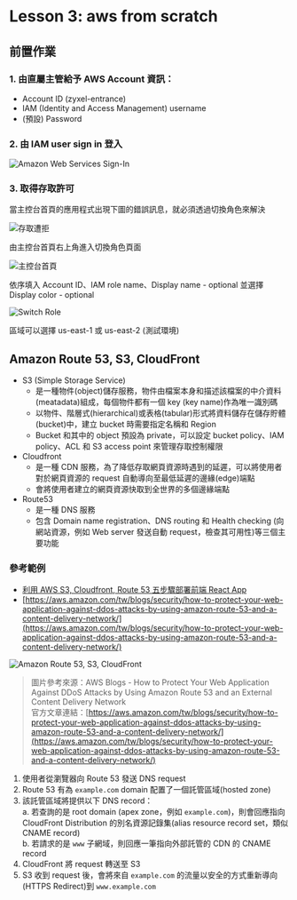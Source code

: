 # Lesson 3: aws from scratch

## 前置作業

### 1. 由直屬主管給予 AWS Account 資訊：
   * Account ID (zyxel-entrance)
   * IAM (Identity and Access Management) username
   * (預設) Password
### 2. 由 IAM user sign in 登入
![Amazon Web Services Sign-In](https://github.com/user-attachments/assets/0cab011a-fec3-4c08-9322-28d1a932f61c)

### 3. 取得存取許可

當主控台首頁的應用程式出現下圖的錯誤訊息，就必須透過切換角色來解決

![存取遭拒](https://github.com/user-attachments/assets/8b691c2b-ee48-4a92-a670-03c72669a2cd)

由主控台首頁右上角進入切換角色頁面

![主控台首頁](https://github.com/user-attachments/assets/c586aa0e-4a8b-4cb9-9d2e-8c879f0fb3a6)

依序填入 Account ID、IAM role name、Display name - optional 並選擇 Display color - optional

![Switch Role](https://github.com/user-attachments/assets/f300a43d-aec9-4454-9ded-ac371dcb2258)

區域可以選擇 us-east-1 或 us-east-2 (測試環境)

## Amazon Route 53, S3, CloudFront

* S3 (Simple Storage Service)
  * 是一種物件(object)儲存服務，物件由檔案本身和描述該檔案的中介資料(meatadata)組成，每個物件都有一個 key (key name)作為唯一識別碼
  * 以物件、階層式(hierarchical)或表格(tabular)形式將資料儲存在儲存貯體(bucket)中，建立 bucket 時需要指定名稱和 Region
  * Bucket 和其中的 object 預設為 private，可以設定 bucket policy、IAM policy、ACL 和 S3 access point 來管理存取控制權限
* Cloudfront
  * 是一種 CDN 服務，為了降低存取網頁資源時遇到的延遲，可以將使用者對於網頁資源的 request 自動導向至最低延遲的邊緣(edge)端點
  * 會將使用者建立的網頁資源快取到全世界的多個邊緣端點
* Route53
  * 是一種 DNS 服務
  * 包含 Domain name registration、DNS routing 和 Health checking (向網站資源，例如 Web server 發送自動 request，檢查其可用性)等三個主要功能

### 參考範例

* [利用 AWS S3, Cloudfront, Route 53 五步驟部署前端 React App](https://malik11217.medium.com/%E5%88%A9%E7%94%A8-aws-s3-cloudfront-route-53-%E9%83%A8%E7%BD%B2-react-%E5%89%8D%E7%AB%AF%E6%87%89%E7%94%A8%E7%A8%8B%E5%BC%8F-d9475b8ea971)
* [https://aws.amazon.com/tw/blogs/security/how-to-protect-your-web-application-against-ddos-attacks-by-using-amazon-route-53-and-a-content-delivery-network/](https://aws.amazon.com/tw/blogs/security/how-to-protect-your-web-application-against-ddos-attacks-by-using-amazon-route-53-and-a-content-delivery-network/)

![Amazon Route 53, S3, CloudFront](https://github.com/user-attachments/assets/a9d56f42-0008-4c31-a927-3eb79ab84937)
> 圖片參考來源：AWS Blogs - How to Protect Your Web Application Against DDoS Attacks by Using Amazon Route 53 and an External Content Delivery Network  
> 官方文章連結：[https://aws.amazon.com/tw/blogs/security/how-to-protect-your-web-application-against-ddos-attacks-by-using-amazon-route-53-and-a-content-delivery-network/](https://aws.amazon.com/tw/blogs/security/how-to-protect-your-web-application-against-ddos-attacks-by-using-amazon-route-53-and-a-content-delivery-network/)

1. 使用者從瀏覽器向 Route 53 發送 DNS request  
2. Route 53 有為 `example.com` domain 配置了一個託管區域(hosted zone)  
3. 該託管區域將提供以下 DNS record：  
   a. 若查詢的是 root domain (apex zone，例如 `example.com`)，則會回應指向 CloudFront Distribution 的別名資源記錄集(alias resource record set，類似 CNAME record)  
   b. 若請求的是 `www` 子網域，則回應一筆指向外部託管的 CDN 的 CNAME record  
4. CloudFront 將 request 轉送至 S3  
5. S3 收到 request 後，會將來自 `example.com` 的流量以安全的方式重新導向(HTTPS Redirect)到 `www.example.com`  
